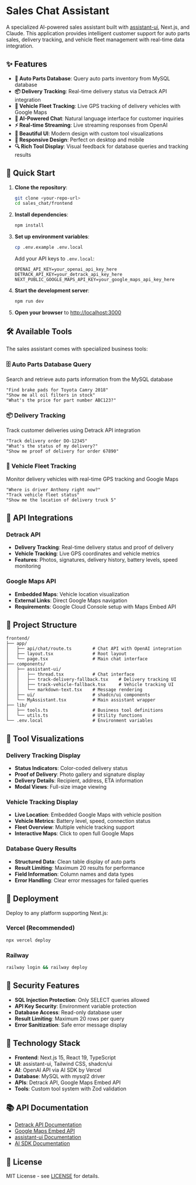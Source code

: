 # Sales Chat Assistant

A specialized AI-powered sales assistant built with [assistant-ui](https://www.assistant-ui.com/), Next.js, and Claude. This application provides intelligent customer support for auto parts sales, delivery tracking, and vehicle fleet management with real-time data integration.

## ✨ Features

- **🚗 Auto Parts Database**: Query auto parts inventory from MySQL database
- **📦 Delivery Tracking**: Real-time delivery status via Detrack API integration
- **🚛 Vehicle Fleet Tracking**: Live GPS tracking of delivery vehicles with Google Maps
- **🤖 AI-Powered Chat**: Natural language interface for customer inquiries
- **⚡ Real-time Streaming**: Live streaming responses from OpenAI
- **🎨 Beautiful UI**: Modern design with custom tool visualizations
- **📱 Responsive Design**: Perfect on desktop and mobile
- **🔍 Rich Tool Display**: Visual feedback for database queries and tracking results

## 🚀 Quick Start

1. **Clone the repository**:
   ```bash
   git clone <your-repo-url>
   cd sales_chat/frontend
   ```

2. **Install dependencies**:
   ```bash
   npm install
   ```

3. **Set up environment variables**:
   ```bash
   cp .env.example .env.local
   ```
   
   Add your API keys to `.env.local`:
   ```env
   OPENAI_API_KEY=your_openai_api_key_here
   DETRACK_API_KEY=your_detrack_api_key_here
   NEXT_PUBLIC_GOOGLE_MAPS_API_KEY=your_google_maps_api_key_here
   ```

4. **Start the development server**:
   ```bash
   npm run dev
   ```

5. **Open your browser** to [http://localhost:3000](http://localhost:3000)

## 🛠️ Available Tools

The sales assistant comes with specialized business tools:

### 🗄️ Auto Parts Database Query
Search and retrieve auto parts information from the MySQL database
```
"Find brake pads for Toyota Camry 2018"
"Show me all oil filters in stock"
"What's the price for part number ABC123?"
```

### 📦 Delivery Tracking
Track customer deliveries using Detrack API integration
```
"Track delivery order DO-12345"
"What's the status of my delivery?"
"Show me proof of delivery for order 67890"
```

### 🚛 Vehicle Fleet Tracking
Monitor delivery vehicles with real-time GPS tracking and Google Maps
```
"Where is driver Anthony right now?"
"Track vehicle fleet status"
"Show me the location of delivery truck 5"
```

## 📡 API Integrations

### Detrack API
- **Delivery Tracking**: Real-time delivery status and proof of delivery
- **Vehicle Tracking**: Live GPS coordinates and vehicle metrics
- **Features**: Photos, signatures, delivery history, battery levels, speed monitoring

### Google Maps API
- **Embedded Maps**: Vehicle location visualization
- **External Links**: Direct Google Maps navigation
- **Requirements**: Google Cloud Console setup with Maps Embed API

## 📁 Project Structure

```
frontend/
├── app/
│   ├── api/chat/route.ts        # Chat API with OpenAI integration
│   ├── layout.tsx               # Root layout
│   └── page.tsx                 # Main chat interface
├── components/
│   ├── assistant-ui/
│   │   ├── thread.tsx           # Chat interface
│   │   ├── track-delivery-fallback.tsx    # Delivery tracking UI
│   │   ├── track-vehicle-fallback.tsx     # Vehicle tracking UI
│   │   └── markdown-text.tsx    # Message rendering
│   ├── ui/                      # shadcn/ui components
│   └── MyAssistant.tsx          # Main assistant wrapper
├── lib/
│   ├── tools.ts                 # Business tool definitions
│   └── utils.ts                 # Utility functions
└── .env.local                   # Environment variables
```

## 🎨 Tool Visualizations

### Delivery Tracking Display
- **Status Indicators**: Color-coded delivery status
- **Proof of Delivery**: Photo gallery and signature display
- **Delivery Details**: Recipient, address, ETA information
- **Modal Views**: Full-size image viewing

### Vehicle Tracking Display
- **Live Location**: Embedded Google Maps with vehicle position
- **Vehicle Metrics**: Battery level, speed, connection status
- **Fleet Overview**: Multiple vehicle tracking support
- **Interactive Maps**: Click to open full Google Maps

### Database Query Results
- **Structured Data**: Clean table display of auto parts
- **Result Limiting**: Maximum 20 results for performance
- **Field Information**: Column names and data types
- **Error Handling**: Clear error messages for failed queries

## 🚀 Deployment

Deploy to any platform supporting Next.js:

### Vercel (Recommended)
```bash
npx vercel deploy
```

### Railway
```bash
railway login && railway deploy
```

## 🔐 Security Features

- **SQL Injection Protection**: Only SELECT queries allowed
- **API Key Security**: Environment variable protection
- **Database Access**: Read-only database user
- **Result Limiting**: Maximum 20 rows per query
- **Error Sanitization**: Safe error message display

## 🔧 Technology Stack

- **Frontend**: Next.js 15, React 19, TypeScript
- **UI**: assistant-ui, Tailwind CSS, shadcn/ui  
- **AI**: OpenAI API via AI SDK by Vercel
- **Database**: MySQL with mysql2 driver
- **APIs**: Detrack API, Google Maps Embed API
- **Tools**: Custom tool system with Zod validation

## 📚 API Documentation

- [Detrack API Documentation](https://www.detrack.com/api-documentation/)
- [Google Maps Embed API](https://developers.google.com/maps/documentation/embed)
- [assistant-ui Documentation](https://www.assistant-ui.com/docs)
- [AI SDK Documentation](https://sdk.vercel.ai/docs)

## 📄 License

MIT License - see [LICENSE](LICENSE) for details.
